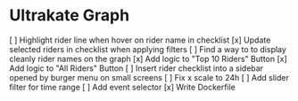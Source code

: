 # Ultrakate Graph

[ ] Highlight rider line when hover on rider name in checklist
[x] Update selected riders in checklist when applying filters
[ ] Find a way to to display cleanly rider names on the graph
[x] Add logic to "Top 10 Riders" Button
[x] Add logic to "All Riders" Button
[ ] Insert rider checklist into a sidebar opened by burger menu on small screens
[ ] Fix x scale to 24h
[ ] Add slider filter for time range
[ ] Add event selector
[x] Write Dockerfile
